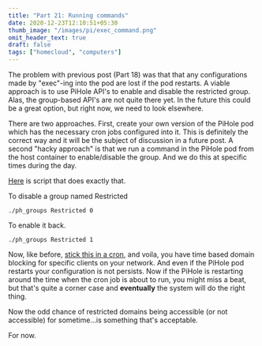 ```yaml
---
title: "Part 21: Running commands"
date: 2020-12-23T12:10:51+05:30
thumb_image: "/images/pi/exec_command.png"
omit_header_text: true
draft: false
tags: ["homecloud", "computers"]
---
```


The problem with previous post (Part 18) was that that any configurations made by "exec"-ing into the pod are lost if the pod restarts. A viable approach is to use PiHole API's to enable and disable the restricted group. Alas, the group-based API's are not quite there yet. In the future this could be a great option, but right now, we need to look elsewhere. 

There are two approaches. First, create your own version of the PiHole pod which has the necessary cron jobs configured into it. This is definitely the correct way and it will be the subject of discussion in a future post. A second "hacky approach" is that we run a command in the PiHole pod from the host container to enable/disable the group. And we do this at specific times during the day. 

[Here](https://github.com/devqurious/homecloud/blob/main/yml/pihole/ph_groups.py) is script that does exactly that. 

To disable a group named Restricted

```
./ph_groups Restricted 0
```

To enable it back.

```
./ph_groups Restricted 1
```

Now, like before, [stick this in a cron](https://github.com/devqurious/homecloud/blob/main/yml/pihole/ph_cron.cron), and voila, you have time based domain blocking for specific clients on your network. And even if the PiHole pod restarts your configuration is not persists. Now if the PiHole is restarting around the time when the cron job is about to run, you might miss a beat, but that's quite a corner case and **eventually** the system will do the right thing. 

Now the odd chance of restricted domains being accessible (or not accessible) for sometime...is something that's acceptable.

For now.